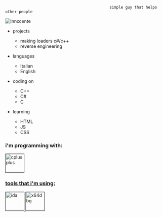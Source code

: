 
                                                 
                                                 
                                                  simple guy that helps other people





<p align="left"> <img src="https://komarev.com/ghpvc/?username=innxcente&label=Profile%20views&color=0e75b6&style=flat" alt="innxcente" /> </p>

- projects
  - making loaders c#/c++
  - reverse engineering
  




- languages
  - Italian
  - English

- coding on
  - C++ 
  - C#
  - C
 
- learning
   - HTML
   - JS
   - CSS

<h3 align="left">i'm programming with:</h3>
   <p align="left"> <a href="" target="_blank"> <img src="https://visualstudio.microsoft.com/wp-content/uploads/2021/10/Product-Icon.svg" alt="cplusplus" width="60" height="60"/> <a href="" target="_blank"> <a href="" target="_blank"> 
<h3 align="left">tools that i'm using:</h3>
<img src="https://avatars.mds.yandex.net/get-entity_search/4964907/555902968/S122x122Fit_2x" alt="ida" width="60" height="60"/> <a href="" target="_blank"> <img src="https://avatars.githubusercontent.com/u/7937360?s=200&v=4" alt="x64dbg" width="60" 



   





  
  

